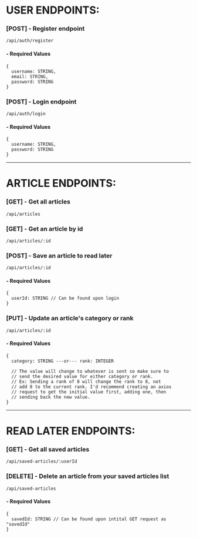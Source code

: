 # USER ENDPOINTS:
### [**POST**] **- Register endpoint**
```
/api/auth/register
```
#### - Required Values
```
{
  username: STRING,
  email: STRING,
  password: STRING
}
```

### [**POST**] **- Login endpoint**
```
/api/auth/login
```
#### - Required Values
```
{
  username: STRING,
  password: STRING
}
```
-------------------------------------------
# ARTICLE ENDPOINTS:
### [**GET**] **- Get all articles**
```
/api/articles
```

### [**GET**] **- Get an article by id**
```
/api/articles/:id
```

### [**POST**] **- Save an article to read later**
```
/api/articles/:id
```
#### - Required Values
```
{
  userId: STRING // Can be found upon login
}
```

### [**PUT**] **- Update an article's category or rank**
```
/api/articles/:id
```
#### - Required Values
```
{
  category: STRING ---or--- rank: INTEGER
  
  // The value will change to whatever is sent so make sure to 
  // send the desired value for either category or rank.
  // Ex: Sending a rank of 8 will change the rank to 8, not
  // add 8 to the current rank. I'd recommend creating an axios 
  // request to get the initial value first, adding one, then 
  // sending back the new value.
}
```
-------------------------------------------
# READ LATER ENDPOINTS:
### [**GET**] **- Get all saved articles**
```
/api/saved-articles/:userId
```
### [**DELETE**] **- Delete an article from your saved articles list**
```
/api/saved-articles
```
#### - Required Values
```
{
  savedId: STRING // Can be found upon intital GET request as "savedId"
}
```
